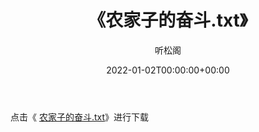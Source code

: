 ﻿---
title:  《农家子的奋斗.txt》
date:   2022-01-02T00:00:00+00:00
author: 听松阁
layout: post
permalink: /农家子的奋斗/
categories: 小说
tags: [小说]
---

点击《 [农家子的奋斗.txt](http://img.660000.xyz/bookstukust/book/bntxt/10/农家子的奋斗.txt)》进行下载